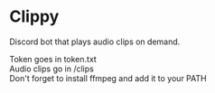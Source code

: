 # Clippy
Discord bot that plays audio clips on demand.

Token goes in token.txt  
Audio clips go in /clips  
Don't forget to install ffmpeg and add it to your PATH  
